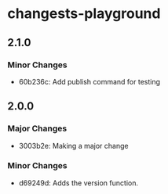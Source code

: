 # changests-playground

## 2.1.0

### Minor Changes

- 60b236c: Add publish command for testing

## 2.0.0

### Major Changes

- 3003b2e: Making a major change

### Minor Changes

- d69249d: Adds the version function.
